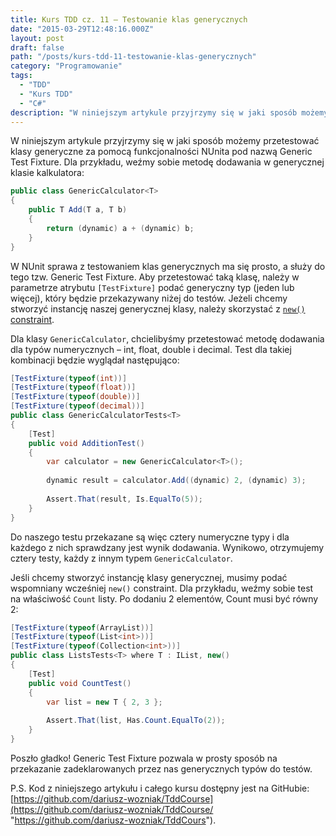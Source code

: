 ```yaml
---
title: Kurs TDD cz. 11 — Testowanie klas generycznych
date: "2015-03-29T12:48:16.000Z"
layout: post
draft: false
path: "/posts/kurs-tdd-11-testowanie-klas-generycznych"
category: "Programowanie"
tags:
  - "TDD"
  - "Kurs TDD"
  - "C#"
description: "W niniejszym artykule przyjrzymy się w jaki sposób możemy przetestować klasy generyczne za pomocą funkcjonalności NUnita pod nazwą Generic Test Fixture."
---
```


W niniejszym artykule przyjrzymy się w jaki sposób możemy przetestować klasy generyczne za pomocą funkcjonalności NUnita pod nazwą Generic Test Fixture. Dla przykładu, weźmy sobie metodę dodawania w generycznej klasie kalkulatora: 

```csharp
public class GenericCalculator<T>
{
    public T Add(T a, T b)
    {
        return (dynamic) a + (dynamic) b;
    }
}
```

 W NUnit sprawa z testowaniem klas generycznych ma się prosto, a służy do tego tzw. Generic Test Fixture. Aby przetestować taką klasę, należy w parametrze atrybutu `[TestFixture]` podać generyczny typ (jeden lub więcej), który będzie przekazywany niżej do testów. Jeżeli chcemy stworzyć instancję naszej generycznej klasy, należy skorzystać z [`new()` constraint](https://msdn.microsoft.com/en-us/library/sd2w2ew5%28v=vs.140%29.aspx "new() constraint").
 
 Dla klasy `GenericCalculator`, chcielibyśmy przetestować metodę dodawania dla typów numerycznych – int, float, double i decimal. Test dla takiej kombinacji będzie wyglądał następująco: 

```csharp
[TestFixture(typeof(int))]
[TestFixture(typeof(float))]
[TestFixture(typeof(double))]
[TestFixture(typeof(decimal))]
public class GenericCalculatorTests<T>
{
    [Test]
    public void AdditionTest()
    {
        var calculator = new GenericCalculator<T>();
 
        dynamic result = calculator.Add((dynamic) 2, (dynamic) 3);
 
        Assert.That(result, Is.EqualTo(5));
    }
}
```

 Do naszego testu przekazane są więc cztery numeryczne typy i dla każdego z nich sprawdzany jest wynik dodawania. Wynikowo, otrzymujemy cztery testy, każdy z innym typem `GenericCalculator`.
 
 Jeśli chcemy stworzyć instancję klasy generycznej, musimy podać wspomniany wcześniej `new()` constraint. Dla przykładu, weźmy sobie test na właściwość `Count` listy. Po dodaniu 2 elementów, Count musi być równy 2: 

```csharp
[TestFixture(typeof(ArrayList))]
[TestFixture(typeof(List<int>))]
[TestFixture(typeof(Collection<int>))]
public class ListsTests<T> where T : IList, new()
{
    [Test]
    public void CountTest()
    {
        var list = new T { 2, 3 };
 
        Assert.That(list, Has.Count.EqualTo(2));
    }
}
```

 Poszło gładko! Generic Test Fixture pozwala w prosty sposób na przekazanie zadeklarowanych przez nas generycznych typów do testów.
 
 P.S. Kod z niniejszego artykułu i całego kursu dostępny jest na GitHubie: [https://github.com/dariusz-wozniak/TddCourse](https://github.com/dariusz-wozniak/TddCourse/ "https://github.com/dariusz-wozniak/TddCours").